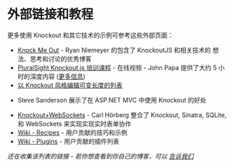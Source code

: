 # 外部链接和教程

更多使用 Knockout 和其它技术的示例可参考这些外部页面：

* [Knock Me Out](http://www.knockmeout.net/) - Ryan Niemeyer 的包含了 KnockoutJS 和相关技术的
想法、思考和讨论的优秀博客
* [PluralSight Knockout.js 培训课程](http://www.pluralsight-training.net/microsoft/Courses/TableOfContents?courseName=knockout-mvvm) - 
在线视频 - John Papa 提供了大约 5 小时的深度内容 ([更多信息](http://johnpapa.net/komvvm))
* [以 Knockout 风格编辑可变长度的列表](http://blog.stevensanderson.com/2010/07/12/editing-a-variable-length-list-knockout-style/)
 - Steve Sanderson 展示了在 ASP.NET MVC 中使用 Knockout 的好处
* [Knockout+WebSockets](http://github.com/carlhoerberg/knockout-websocket-example) - Carl Hörberg 整合了
Knockout, Sinatra, SQLite, 和 WebSockets 来实现实现实时表单协作
* [Wiki - Recipes](https://github.com/SteveSanderson/knockout/wiki/Recipes) - 用户贡献的技巧和示例
* [Wiki - Plugins](https://github.com/SteveSanderson/knockout/wiki/Plugins) - 用户贡献的插件列表

*还在收集该列表的链接 - 若你想查看到你自己的博客，可以 [告诉我们](http://groups.google.com/group/knockoutjs)*